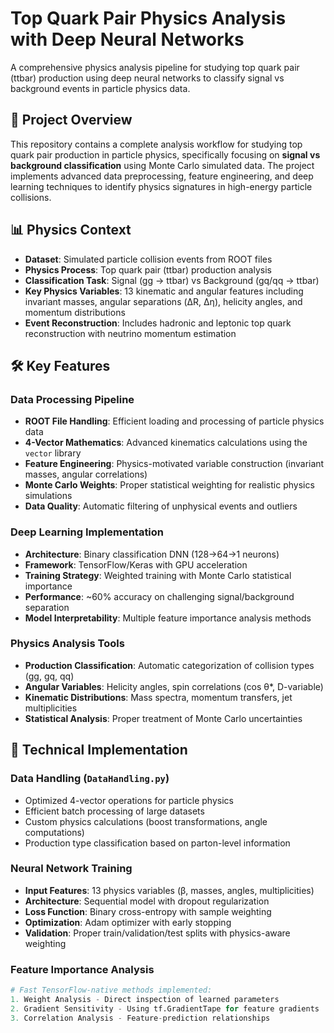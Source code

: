 # Top Quark Pair Physics Analysis with Deep Neural Networks

A comprehensive physics analysis pipeline for studying top quark pair (ttbar) production using deep neural networks to classify signal vs background events in particle physics data.

## 🔬 Project Overview

This repository contains a complete analysis workflow for studying top quark pair production in particle physics, specifically focusing on **signal vs background classification** using Monte Carlo simulated data. The project implements advanced data preprocessing, feature engineering, and deep learning techniques to identify physics signatures in high-energy particle collisions.

## 📊 Physics Context

- **Dataset**: Simulated particle collision events from ROOT files
- **Physics Process**: Top quark pair (ttbar) production analysis
- **Classification Task**: Signal (gg → ttbar) vs Background (gq/qq → ttbar) 
- **Key Physics Variables**: 13 kinematic and angular features including invariant masses, angular separations (ΔR, Δη), helicity angles, and momentum distributions
- **Event Reconstruction**: Includes hadronic and leptonic top quark reconstruction with neutrino momentum estimation

## 🛠️ Key Features

### Data Processing Pipeline
- **ROOT File Handling**: Efficient loading and processing of particle physics data
- **4-Vector Mathematics**: Advanced kinematics calculations using the `vector` library
- **Feature Engineering**: Physics-motivated variable construction (invariant masses, angular correlations)
- **Monte Carlo Weights**: Proper statistical weighting for realistic physics simulations
- **Data Quality**: Automatic filtering of unphysical events and outliers

### Deep Learning Implementation
- **Architecture**: Binary classification DNN (128→64→1 neurons)
- **Framework**: TensorFlow/Keras with GPU acceleration
- **Training Strategy**: Weighted training with Monte Carlo statistical importance
- **Performance**: ~60% accuracy on challenging signal/background separation
- **Model Interpretability**: Multiple feature importance analysis methods

### Physics Analysis Tools
- **Production Classification**: Automatic categorization of collision types (gg, gq, qq)
- **Angular Variables**: Helicity angles, spin correlations (cos θ*, D-variable)
- **Kinematic Distributions**: Mass spectra, momentum transfers, jet multiplicities
- **Statistical Analysis**: Proper treatment of Monte Carlo uncertainties

## 🔧 Technical Implementation

### Data Handling (`DataHandling.py`)
- Optimized 4-vector operations for particle physics
- Efficient batch processing of large datasets
- Custom physics calculations (boost transformations, angle computations)
- Production type classification based on parton-level information

### Neural Network Training
- **Input Features**: 13 physics variables (β, masses, angles, multiplicities)
- **Architecture**: Sequential model with dropout regularization
- **Loss Function**: Binary cross-entropy with sample weighting
- **Optimization**: Adam optimizer with early stopping
- **Validation**: Proper train/validation/test splits with physics-aware weighting

### Feature Importance Analysis
```python
# Fast TensorFlow-native methods implemented:
1. Weight Analysis - Direct inspection of learned parameters
2. Gradient Sensitivity - Using tf.GradientTape for feature gradients  
3. Correlation Analysis - Feature-prediction relationships
